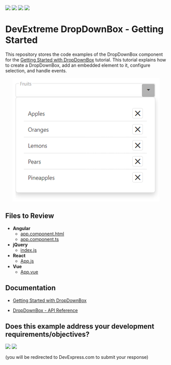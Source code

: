 <!-- default badges list -->
![](https://img.shields.io/endpoint?url=https://codecentral.devexpress.com/api/v1/VersionRange/535580482/21.2.4%2B)
[![](https://img.shields.io/badge/Open_in_DevExpress_Support_Center-FF7200?style=flat-square&logo=DevExpress&logoColor=white)](https://supportcenter.devexpress.com/ticket/details/T1114909)
[![](https://img.shields.io/badge/📖_How_to_use_DevExpress_Examples-e9f6fc?style=flat-square)](https://docs.devexpress.com/GeneralInformation/403183)
[![](https://img.shields.io/badge/💬_Leave_Feedback-feecdd?style=flat-square)](#does-this-example-address-your-development-requirementsobjectives)
<!-- default badges end -->
# DevExtreme DropDownBox - Getting Started 

This repository stores the code examples of the DropDownBox component for the [Getting Started with DropDownBox](https://js.devexpress.com/Documentation/Guide/UI_Components/DropDownBox/Getting_Started_with_DropDownBox/) tutorial. This tutorial explains how to create a DropDownBox, add an embedded element to it, configure selection, and handle events.

<div align="center"><img src="./dropdownbox.png" /></div>

## Files to Review

- **Angular**
    - [app.component.html](angular/src/app/app.component.html)
    - [app.component.ts](angular/src/app/app.component.ts)
- **jQuery**
    - [index.js](jquery/src/index.js)
- **React**
    - [App.js](react/src/App.js)
- **Vue**
    - [App.vue](vue/src/App.vue)

## Documentation

- [Getting Started with DropDownBox](https://js.devexpress.com/Documentation/Guide/UI_Components/DropDownBox/Getting_Started_with_DropDownBox/)

- [DropDownBox - API Reference](https://js.devexpress.com/Documentation/ApiReference/UI_Components/dxDropDownBox/)
<!-- feedback -->
## Does this example address your development requirements/objectives?

[<img src="https://www.devexpress.com/support/examples/i/yes-button.svg"/>](https://www.devexpress.com/support/examples/survey.xml?utm_source=github&utm_campaign=getting-started-with-devextreme-drop-down-box&~~~was_helpful=yes) [<img src="https://www.devexpress.com/support/examples/i/no-button.svg"/>](https://www.devexpress.com/support/examples/survey.xml?utm_source=github&utm_campaign=getting-started-with-devextreme-drop-down-box&~~~was_helpful=no)

(you will be redirected to DevExpress.com to submit your response)
<!-- feedback end -->

